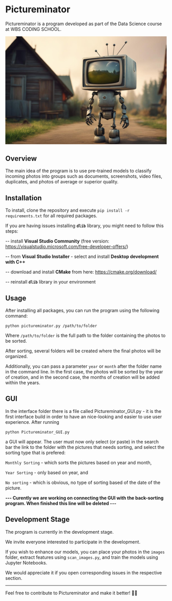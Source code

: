 # Pictureminator

Pictureminator is a program developed as part of the Data Science course at WBS CODING SCHOOL.

![Pictureminator](https://github.com/Tehnik762/Pictureminator/blob/master/pictureminator.jpg?raw=true)

## Overview
The main idea of the program is to use pre-trained models to classify incoming photos into groups such as documents, screenshots, video files, duplicates, and photos of average or superior quality.

## Installation
To install, clone the repository and execute `pip install -r requirements.txt` for all required packages.

If you are having issues installing **`dlib`** library, you might need to follow this steps:

-- install **Visual Studio Community** (free version: https://visualstudio.microsoft.com/free-developer-offers/)

-- from **Visual Studio Installer** - select and install **Desktop development with C++**

-- download and install **CMake** from here: https://cmake.org/download/

-- reinstall **`dlib`** library in your environment


## Usage
After installing all packages, you can run the program using the following command:

```
python pictureminator.py /path/to/folder
```


Where `/path/to/folder` is the full path to the folder containing the photos to be sorted.

After sorting, several folders will be created where the final photos will be organized.

Additionally, you can pass a parameter `year` or `month` after the folder name in the command line. In the first case, the photos will be sorted by the year of creation, and in the second case, the months of creation will be added within the years.

## GUI
In the interface folder there is a file called Pictureminator_GUI.py - it is the first interface build in order to have an nice-looking and easier to use user experience.
After running

```
python Pictureminator_GUI.py
```

a GUI will appear. The user must now only select (or paste) in the search bar the link to the folder with the pictures that needs sorting, and select the sorting type that is prefered:

`Monthly Sorting` - which sorts the pictures based on year and month,

`Year Sorting` - only based on year, and

`No sorting` - which is obvious, no type of sorting based of the date of the picture.


**--- Curently we are working on connecting the GUI with the back-sorting program. When finished this line will be deleted ---**


## Development Stage
The program is currently in the development stage.

We invite everyone interested to participate in the development.

If you wish to enhance our models, you can place your photos in the `images` folder, extract features using `scan_images.py`, and train the models using Jupyter Notebooks.

We would appreciate it if you open corresponding issues in the respective section.

---
Feel free to contribute to Pictureminator and make it better! 📸✨
